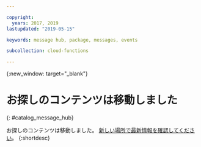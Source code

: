 ```yaml
---

copyright:
  years: 2017, 2019
lastupdated: "2019-05-15"

keywords: message hub, package, messages, events

subcollection: cloud-functions

---
```


{:new_window: target="_blank"}
# お探しのコンテンツは移動しました
{: #catalog_message_hub}

お探しのコンテンツは移動しました。 [新しい場所で最新情報を確認してください](/docs/openwhisk?topic=cloud-functions-pkg_event_streams)。
{:shortdesc}
